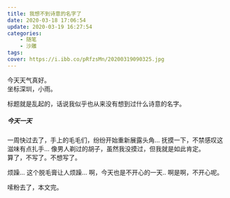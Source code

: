 ```yaml
---
title: 我想不到诗意的名字了
date: 2020-03-18 17:06:54
update: 2020-03-19 16:27:54
categories:
    - 随笔
    - 沙雕
tags:
cover: https://i.ibb.co/pRfzsMn/20200319090325.jpg
---
```

今天天气真好。  
坐标深圳，小雨。    

标题就是乱起的，话说我似乎也从来没有想到过什么诗意的名字。      

##### 今天一天
一周快过去了，手上的毛毛们，纷纷开始重新展露头角...  抚摸一下，不禁感叹这滋味有点扎手... 像男人剃过的胡子，虽然我没摸过，但我就是如此肯定。     
算了，不写了。不想写了。    

烦躁...  这个脱毛膏让人烦躁...  啊，今天也是不开心的一天..  啊是啊，不开心呢。  

嗦粉去了，本文完。